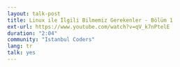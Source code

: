 ```yaml
---
layout: talk-post
title: Linux ile İlgili Bilmemiz Gerekenler - Bölüm 1
ext-url: https://www.youtube.com/watch?v=qV_k7nPtelE
duration: "2:04"
community: "Istanbul Coders"
lang: tr
talk: yes 
---
```

